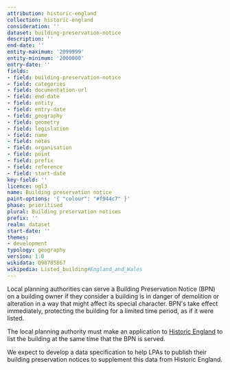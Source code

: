 ```yaml
---
attribution: historic-england
collection: historic-england
consideration: ''
dataset: building-preservation-notice
description: ''
end-date: ''
entity-maximum: '2099999'
entity-minimum: '2000000'
entry-date: ''
fields:
- field: building-preservation-notice
- field: categories
- field: documentation-url
- field: end-date
- field: entity
- field: entry-date
- field: geography
- field: geometry
- field: legislation
- field: name
- field: notes
- field: organisation
- field: point
- field: prefix
- field: reference
- field: start-date
key-field: ''
licence: ogl3
name: Building preservation notice
paint-options: '{ "colour": "#f944c7" }'
phase: prioritised
plural: Building preservation notices
prefix: ''
realm: dataset
start-date: ''
themes:
- development
typology: geography
version: 1.0
wikidata: Q98785867
wikipedia: Listed_building#England_and_Wales
---
```


Local planning authorities can serve a Building Preservation Notice (BPN) on a building owner if they consider a building
is in danger of demolition or alteration in a way that might affect its special character.
BPN's take effect immediately, protecting the building for a limited time period, as if it were listed.

The local planning authority must make an application to [Historic England](https://historicengland.org.uk/)
to list the building at the same time that the BPN is served.

We expect to develop a data specification to help LPAs to publish their building preservation notices to supplement this data from Historic England.